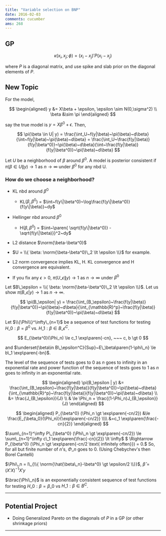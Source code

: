 ```yaml
---
title: "Variable selection on BNP"
date: 2016-02-03
comments: cucumber
ams: 268
---
```


## GP

$$
  \kappa(x_i,x_j;\phi) = (x_i-x_j)' P (x_i-x_j)
$$

where $P$ is a diagonal matrix, and use spike and slab prior on the diagonal
elements of $P$. 

## New Topic

For the model,

$$
\begin{aligned}
  y &= X\beta + \epsilon, \epsilon \sim N(0,\sigma^2) \\
  \beta &\sim \pi
\end{aligned}
$$

say the true model is $y = X\beta^0 + \epsilon$. Then,

$$
  \pi(\beta \in U| y) = \frac{\int_U~f(y|\beta)~\pi(\beta)~d\beta}{\int~f(y|\beta)~\pi(\beta)~d\beta} = \frac{\int_U~\frac{f(y|\beta)}{f(y|\beta^0)}~\pi(\beta)~d\beta}{\int~\frac{f(y|\beta)}{f(y|\beta^0)}~\pi(\beta)~d\beta}
$$

Let $U$ be a neighborhood of $\beta$ around $\beta^0$. A model is posterior consistent if $\pi(\beta \in U\|y) \rightarrow 1$ as $n\rightarrow\infty$ under $\beta^0$ for any nbd U.

### How do we choose a neighborhood?

- KL nbd around $\beta^0$
    - KL($\beta,\beta^0$) = $\int~f(y\|\beta^0)~\log\frac{f(y\|\beta^0)}{f(y\|\beta)}~dy$
- Hellinger nbd around $\beta^0$
    - H($\beta,\beta^0$) = $\int~\paren{ \sqrt{f(y\|\beta^0)} - \sqrt{f(y\|\beta)}}^2~dy$
- L2 distance $\norm{\beta-\beta^0}$

- $U = \\{ \beta: \norm{\beta-\beta^0}\_2 \lt \epsilon \\}$ for example.
- L2 norm convergence implies KL, H. KL convergence and H convergence are equivalent.
- If you fix any $\epsilon \gt 0$, $\pi(U\_\epsilon\|y) \rightarrow 1$ as $n\rightarrow\infty$ under $\beta^0$

Let $B\_\epsilon = \\{ \beta: \norm{\beta-\beta^0}\_2 \lt \epsilon \\}$. Let us show
$\pi(B\_\epsilon|y) \rightarrow 1$ as $n\rightarrow\infty$.

$$
  \pi(B_\epsilon| y) = \frac{\int_{B_\epsilon}~\frac{f(y|\beta)}{f(y|\beta^0)}~\pi(\beta)~d\beta}{\int_{\mathbb{R}^p}~\frac{f(y|\beta)}{f(y|\beta^0)}~\pi(\beta)~d\beta}
$$

Let $\\{\Phi\\}^\infty\_{n=1}$ be a sequence of test functions for testing $H\_0:\beta=\beta^0$ vs. $H\_1: \beta \in B\_\epsilon^C$.

$$
  E_{\beta^0}(\Phi_n) \le c_1 \exp\paren{-cn}, ~~~ c, b \gt 0
$$

and $\underset{\beta\in B\_\epsilon^C}{Sup}~E\_\beta\paren{1-\phi\_n} \le b\_1 \exp\paren{-bn}$.

The level of the sequence of tests goes to 0 as $n$ goes to infinity in an exponential rate and power function of the sequence of tests goes to 1 as $n$ goes to infinity in an exponential rate.

$$
\begin{aligned}
  \pi(B_\epsilon | y) &= \frac{\int_{B_\epsilon}~\frac{f(y|\beta)}{f(y|\beta^0)}~\pi(\beta)~d\beta}{\int_{\mathbb{R}^p}~\frac{f(y|\beta)}{f(y|\beta^0)}~\pi(\beta)~d\beta} \\
  &= \frac{J_{B_\epsilon}}{J} \\
  & \le \Phi_n + \frac{(1-\Phi_n)J_{B_\epsilon}}{J}
\end{aligned}
$$

$$
\begin{aligned}
  P_{\beta^0} (\Phi_n \gt \exp\paren{-cn/2}) &\le \frac{E_{\beta_0}(\Phi_n)}{\exp\paren{-cn/2}} \\\\
  &=c_1 \exp\paren{\frac{-cn}{2}}
\end{aligned}
$$

$\sum\_{n=1}^\infty P\_{\beta^0} (\Phi\_n \gt \exp\paren{-cn/2}) \le \sum\_{n=1}^\infty c\_1 \exp\paren{\frac{-cn}{2}} \lt \infty$ $ \Rightarrow P\_{\beta^0} (\Phi\_n \gt \exp\paren{-cn/2 \text{ infinitely often}}) = 0.$ So, for all but finite number of $n$'s, $\Phi\_n$ goes to 0. (Using Chebychev's then Borel Cantelli)

$\Phi\_n = I\_{\\{ \norm{\hat{\beta\_n}-\beta^0} \gt \epsilon/2 \\}}$, $\hat\beta = (X'X)^{-1}X'y$

$\brac{\Phi\_n}$ is an exponentially consistent sequence of test functions for testing $H\_0:\beta=\beta\_0$ vs $H\_1:\beta \in B^C$.


***

## Potential Project

- Doing Generalized Pareto on the diagonals of $P$ in a GP (or other shrinkage priors)

***
